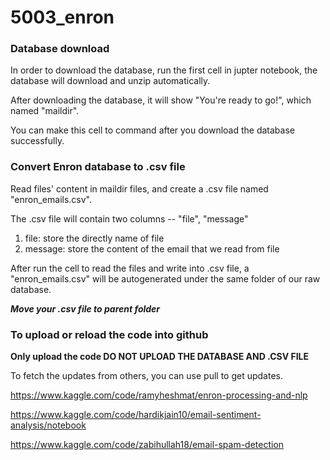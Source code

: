 # 5003_enron

### Database download

In order to download the database, run the first cell in jupter notebook, the database will download and unzip automatically.

After downloading the database, it will show "You're ready to go!", which named "maildir".

You can make this cell to command after you download the database successfully.

### Convert Enron database to .csv file

Read files' content in maildir files, and create a .csv file named "enron_emails.csv".

The .csv file will contain two columns -- "file", "message"

1. file: store the directly name of file
2. message: store the content of the email that we read from file

After run the cell to read the files and write into .csv file, a "enron_emails.csv" will be autogenerated under the same folder of our raw database.

**_Move your .csv file to parent folder_**

### To upload or reload the code into github

**Only upload the code DO NOT UPLOAD THE DATABASE AND .CSV FILE**

To fetch the updates from others, you can use pull to get updates.

https://www.kaggle.com/code/ramyheshmat/enron-processing-and-nlp

https://www.kaggle.com/code/hardikjain10/email-sentiment-analysis/notebook

https://www.kaggle.com/code/zabihullah18/email-spam-detection
